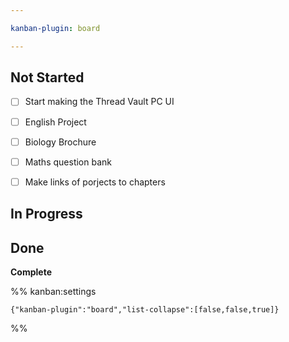 ```yaml
---

kanban-plugin: board

---
```


## Not Started

- [ ] Start making the Thread Vault PC UI
- [ ] English Project
- [ ] Biology Brochure
- [ ] Maths question bank
- [ ] Make links of porjects to chapters


## In Progress



## Done

**Complete**




%% kanban:settings
```
{"kanban-plugin":"board","list-collapse":[false,false,true]}
```
%%